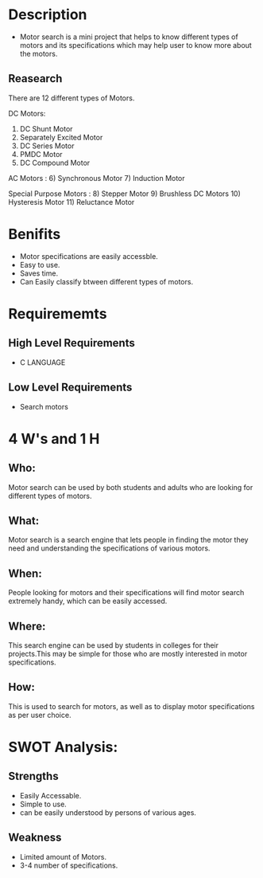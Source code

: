 # Description
* Motor search is a mini project that helps to know different types of motors and its specifications which may help user to know more about the motors.

## Reasearch 
There are 12 different types of Motors.

DC Motors:
1) DC Shunt Motor
2) Separately Excited Motor
3) DC Series Motor
4) PMDC Motor
5) DC Compound Motor

AC Motors :
6) Synchronous Motor
7) Induction Motor

Special Purpose Motors :
8) Stepper Motor
9) Brushless DC Motors
10) Hysteresis Motor
11) Reluctance Motor 

# Benifits
* Motor specifications are easily accessble.
* Easy to use.
* Saves time.
* Can Easily classify btween different types of motors.
# Requirememts

## High Level Requirements 
* C LANGUAGE 


## Low Level Requirements 
* Search motors 

# 4 W's and 1 H 

## Who:
Motor search can be used by both students and adults who are looking for different types of motors.
 
## What:
Motor search is a search engine that lets people in finding the motor they need and understanding the specifications of various motors.

## When:
People looking for motors and their specifications will find motor search extremely handy, which can be easily accessed.

## Where:
This search engine can be used by students in colleges for their projects.This may be simple for those who are mostly interested in motor specifications.

## How:
This is used to search for motors, as well as to display motor specifications as per user choice.

# SWOT Analysis:
## Strengths 
* Easily Accessable.
* Simple to use.
* can be easily understood by persons of various ages.

## Weakness
* Limited amount of Motors.
* 3-4 number of specifications.

